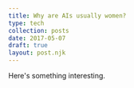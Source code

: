 ```yaml
---
title: Why are AIs usually women?
type: tech
collection: posts
date: 2017-05-07
draft: true
layout: post.njk
---
```


Here's something interesting.
